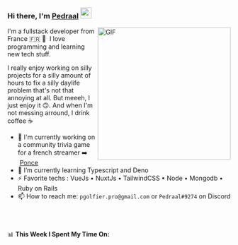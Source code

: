 ### Hi there, I'm <a href="https://pedraal.dev" target="_blank">Pedraal</a> <img src="https://media.giphy.com/media/hvRJCLFzcasrR4ia7z/giphy.gif" width="25px">
<img align="right" alt="GIF" src="https://pedraal.dev/avatar.png" width="300" height="300" />
I'm a fullstack developer from France 🇫🇷 🥖 &nbsp;I love programming and learning new
tech stuff.

I really enjoy working on silly projects for a silly amount of hours to fix a
silly daylife problem that's not that annoying at all. But meeeh, I just enjoy
it 🙃. And when I'm not messing arround, I drink coffee ☕

- 🔭  I'm currently working on a community trivia game for a french streamer ➡️ &nbsp;<a href="https://twitch.tv/ponce" target="_blank">Ponce</a>
- 🌱 I’m currently learning Typescript and Deno
- ⚡ Favorite techs : VueJs &bull; NuxtJs &bull; TailwindCSS &bull; Node &bull; Mongodb &bull; Ruby on Rails
- 📫 How to reach me: `pgolfier.pro@gmail.com` or `Pedraal#9274` on Discord

<br>
<br>

📊 **This Week I Spent My Time On:**
<!--START_SECTION:waka-->
```text

```
<!--END_SECTION:waka-->

